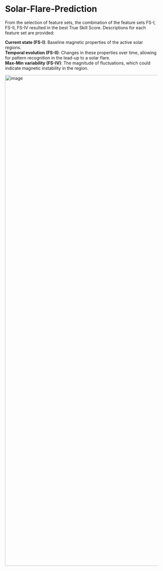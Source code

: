 # Solar-Flare-Prediction

From the selection of feature sets, the combination of the feature sets FS-I, FS-II, FS-IV resulted in the best True Skill Score. Descriptions for each feature set are provided:

**Current state (FS-I)**: Baseline magnetic properties of the active solar regions.<br/>
**Temporal evolution (FS-II)**: Changes in these properties over time, allowing for pattern recognition in the lead-up to a solar flare.<br/>
**Max-Min variability (FS-IV)**: The magnitude of fluctuations, which could indicate magnetic instability in the region.<br/>

<img width="1612" alt="image" src="https://github.com/user-attachments/assets/dedb67ac-223a-4ce6-a1f1-99d0cfd2d2f3">
